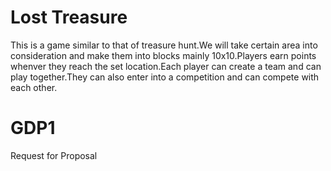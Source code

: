 # Lost Treasure
This is a game similar to that of  treasure hunt.We will take certain area into consideration and make them into blocks mainly 10x10.Players earn points whenver they reach the set location.Each player can create a team and can play together.They can also enter into a competition and can compete with each other. 
# GDP1
Request for Proposal
